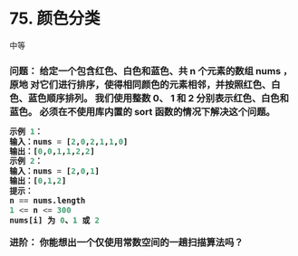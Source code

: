 # 75. 颜色分类
中等

<h3>
问题： 给定一个包含红色、白色和蓝色、共 n 个元素的数组 nums ，原地 对它们进行排序，使得相同颜色的元素相邻，并按照红色、白色、蓝色顺序排列。
我们使用整数 0、 1 和 2 分别表示红色、白色和蓝色。
必须在不使用库内置的 sort 函数的情况下解决这个问题。

```python
示例 1：
输入：nums = [2,0,2,1,1,0]
输出：[0,0,1,1,2,2]
示例 2：
输入：nums = [2,0,1]
输出：[0,1,2]
提示：
n == nums.length
1 <= n <= 300
nums[i] 为 0、1 或 2
```
进阶：
你能想出一个仅使用常数空间的一趟扫描算法吗？
</h3>
